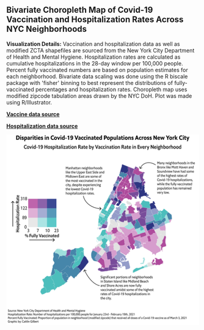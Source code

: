## Bivariate Choropleth Map of Covid-19 Vaccination and Hospitalization Rates Across NYC Neighborhoods

**Visualization Details:** Vaccination and hospitalization data as well as modified ZCTA shapefiles are sourced from the New York City Department of Health and Mental Hygiene. Hospitalization rates are calculated as cumulative hospitalizations in the 28-day window per 100,000 people. Percent fully vaccinated numbers are based on population estimates for each neighborhood. Bivariate data scaling was done using the R biscale package with 'fisher' binning to best represent the distributions of fully-vaccinated percentages and hospitalization rates. Choropleth map uses modified zipcode tabulation areas drawn by the NYC DoH. Plot was made using R/Illustrator.

**[Vaccine data source](https://www1.nyc.gov/site/doh/covid/covid-19-data-vaccines.page)**


**[Hospitalization data source](https://github.com/nychealth/coronavirus-data)**


<img src="images/nyc_covid_vax_zcta_3-3-21.png?raw=true"/>
